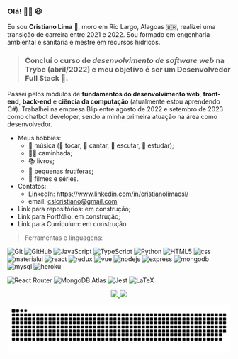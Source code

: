 ### Olá! 🙋‍♂️ 😃 
Eu sou **Cristiano Lima** 🤝, moro em Rio Largo, Alagoas 🇧🇷, realizei uma transição de carreira entre 2021 e 2022.
Sou formado em engenharia ambiental e sanitária e mestre em recursos hídricos.
> ### Concluí o curso de *desenvolvimento de software web* na **Trybe** (abril/2022) e meu objetivo é ser um **Desenvolvedor Full Stack** :rocket:.
Passei pelos módulos de **fundamentos do desenvolvimento web**, **front-end**, **back-end** e **ciência da computação** (atualmente estou aprendendo C#).
Trabalhei na empresa Blip entre agosto de 2022 e setembro de 2023 como chatbot developer, sendo a minha primeira atuação na área como desenvolvedor.
* Meus hobbies:
  * 🎵 música (:guitar: tocar, :microphone: cantar, :musical_note: escutar, :musical_score: estudar);
  * 🏃‍♂️ caminhada;
  * 📚 livros;
  * 🌳 pequenas frutíferas;
  * 🎥 filmes e séries.
* Contatos:
  * LinkedIn: https://www.linkedin.com/in/cristianolimacsl/
  * email: cslcristiano@gmail.com
* Link para repositórios: em construção;
* Link para Portfólio: em construção;
* Link para Curriculum: em construção.

> Ferramentas e linguagens:

![Git](https://skillicons.dev/icons?i=git&theme=dark)
![GitHub](https://skillicons.dev/icons?i=github&theme=dark)
![JavaScript](https://skillicons.dev/icons?i=js&theme=dark)
![TypeScript](https://skillicons.dev/icons?i=ts&theme=dark)
![Python](https://skillicons.dev/icons?i=py&theme=dark)
![HTML5](https://skillicons.dev/icons?i=html&theme=dark)
![css](https://skillicons.dev/icons?i=css&theme=dark)
![materialui](https://skillicons.dev/icons?i=materialui&theme=dark)
![react](https://skillicons.dev/icons?i=react&theme=dark)
![redux](https://skillicons.dev/icons?i=redux&theme=dark)
![vue](https://skillicons.dev/icons?i=vue&theme=dark)
![nodejs](https://skillicons.dev/icons?i=nodejs&theme=dark)
![express](https://skillicons.dev/icons?i=express&theme=dark)
![mongodb](https://skillicons.dev/icons?i=mongodb&theme=dark)
![mysql](https://skillicons.dev/icons?i=mysql&theme=dark)
![heroku](https://skillicons.dev/icons?i=heroku&theme=dark)

![React Router](https://img.shields.io/badge/React_Router-CA4245?style=for-the-badge&logo=react-router&logoColor=white)
![MongoDB Atlas](https://img.shields.io/badge/MongoDB_Atlas-4EA94B?style=for-the-badge&logo=mongodb&logoColor=white)
![Jest](https://img.shields.io/badge/Jest-4EA94B?style=for-the-badge&logo=jest&logoColor=white)
![LaTeX](https://img.shields.io/badge/latex-%23008080.svg?style=for-the-badge&logo=latex&logoColor=white)

<div align="center">
  <a href="https://github.com/cristianocsl">
  <img height="180em" src="https://github-readme-stats-update-gamma.vercel.app/api?username=cristianocsl&show_icons=true&theme=chartreuse-dark&include_all_commits=true&count_private=true"/>
  <img height="180em" src="https://github-readme-stats-update-gamma.vercel.app/api/top-langs/?username=cristianocsl&layout=compact&langs_count=7&theme=chartreuse-dark"/>
</div>

 ![Snake animation](https://github.com/cristianocsl/cristianocsl/blob/output/github-contribution-grid-snake.svg)

